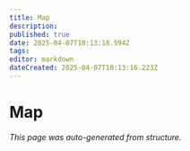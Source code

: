 ```yaml
---
title: Map
description: 
published: true
date: 2025-04-07T10:13:18.594Z
tags: 
editor: markdown
dateCreated: 2025-04-07T10:13:16.223Z
---
```


# Map

*This page was auto-generated from structure.*